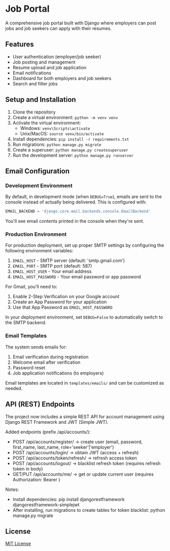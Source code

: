 # Job Portal

A comprehensive job portal built with Django where employers can post jobs and job seekers can apply with their resumes.

## Features

- User authentication (employer/job seeker)
- Job posting and management
- Resume upload and job application
- Email notifications
- Dashboard for both employers and job seekers
- Search and filter jobs

## Setup and Installation

1. Clone the repository
2. Create a virtual environment: `python -m venv venv`
3. Activate the virtual environment:
   - Windows: `venv\Scripts\activate`
   - Unix/MacOS: `source venv/bin/activate`
4. Install dependencies: `pip install -r requirements.txt`
5. Run migrations: `python manage.py migrate`
6. Create a superuser: `python manage.py createsuperuser`
7. Run the development server: `python manage.py runserver`

## Email Configuration

### Development Environment

By default, in development mode (when `DEBUG=True`), emails are sent to the console instead of actually being delivered. This is configured with:

```python
EMAIL_BACKEND = 'django.core.mail.backends.console.EmailBackend'
```

You'll see email contents printed in the console when they're sent.

### Production Environment

For production deployment, set up proper SMTP settings by configuring the following environment variables:

1. `EMAIL_HOST` - SMTP server (default: 'smtp.gmail.com')
2. `EMAIL_PORT` - SMTP port (default: 587)
3. `EMAIL_HOST_USER` - Your email address
4. `EMAIL_HOST_PASSWORD` - Your email password or app password

For Gmail, you'll need to:

1. Enable 2-Step Verification on your Google account
2. Create an App Password for your application
3. Use that App Password as `EMAIL_HOST_PASSWORD`

In your deployment environment, set `DEBUG=False` to automatically switch to the SMTP backend.

### Email Templates

The system sends emails for:

1. Email verification during registration
2. Welcome email after verification
3. Password reset
4. Job application notifications (to employers)

Email templates are located in `templates/emails/` and can be customized as needed.

## API (REST) Endpoints

The project now includes a simple REST API for account management using Django REST Framework and JWT (Simple JWT).

Added endpoints (prefix /api/accounts/):

- POST /api/accounts/register/ -> create user (email, password, first_name, last_name, role='seeker'|'employer')
- POST /api/accounts/login/ -> obtain JWT (access + refresh)
- POST /api/accounts/token/refresh/ -> refresh access token
- POST /api/accounts/logout/ -> blacklist refresh token (requires refresh token in body)
- GET/PUT /api/accounts/me/ -> get or update current user (requires Authorization: Bearer <access>)

Notes:

- Install dependencies: pip install djangorestframework djangorestframework-simplejwt
- After installing, run migrations to create tables for token blacklist: python manage.py migrate

## License

[MIT License](LICENSE)
